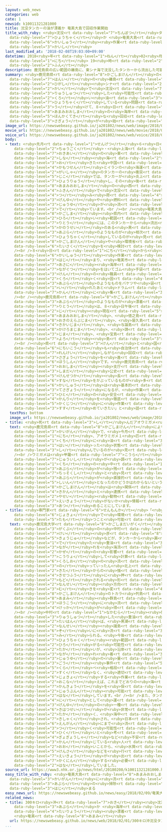 ```yaml
---
layout: web_news
categories: web
cate: 1
newsid: k10011321281000
title: 沈没タンカーの油が漂着か 奄美大島で回収作業開始
title_with_ruby: <ruby>沈没<rt data-ruby-level="7">ちんぼつ</rt></ruby>タンカーの<ruby>油<rt data-ruby-level="3">あぶら</rt></ruby>が<ruby>漂着<rt
  data-ruby-level="7">ひょうちゃく</rt></ruby>か <ruby>奄美大島<rt data-ruby-level="8">あまみおおしま</rt></ruby>で<ruby>回収<rt
  data-ruby-level="6">かいしゅう</rt></ruby><ruby>作業<rt data-ruby-level="3">さぎょう</rt></ruby><ruby>開始<rt
  data-ruby-level="3">かいし</rt></ruby>
last_modified_at: '2018-02-08T19:03:00+09:00'
datetime: 2018<ruby>年<rt data-ruby-level="1">ねん</rt></ruby>02<ruby>月<rt data-ruby-level="1">がつ</rt></ruby>08<ruby>日<rt
  data-ruby-level="1">にち</rt></ruby> 19<ruby>時<rt data-ruby-level="2">じ</rt></ruby>03<ruby>分<rt
  data-ruby-level="2">ふん</rt></ruby>
description: 鹿児島県の広い範囲の離島に、東シナ海で沈没したタンカーから流出した可能性のある黒い油のようなものが漂着している問題を受けて、８日、奄美大島の海岸で本格的な回収作業が始まりました。
summary: <ruby>鹿児島県<rt data-ruby-level="8">かごしまけん</rt></ruby>の<ruby>広<rt data-ruby-level="2">ひろ</rt></ruby>い<ruby>範囲<rt
  data-ruby-level="7">はんい</rt></ruby>の<ruby>離島<rt data-ruby-level="7">りとう</rt></ruby>に、<ruby>東<rt
  data-ruby-level="2">ひがし</rt></ruby><ruby>シナ<rt data-ruby-level="2">しな</rt></ruby><ruby>海<rt
  data-ruby-level="2">かい</rt></ruby>で<ruby>沈没<rt data-ruby-level="7">ちんぼつ</rt></ruby>したタンカーから<ruby>流出<rt
  data-ruby-level="3">りゅうしゅつ</rt></ruby>した<ruby>可能性<rt data-ruby-level="5">かのうせい</rt></ruby>のある<ruby>黒<rt
  data-ruby-level="2">くろ</rt></ruby>い<ruby>油<rt data-ruby-level="3">あぶら</rt></ruby>のようなものが<ruby>漂着<rt
  data-ruby-level="7">ひょうちゃく</rt></ruby>している<ruby>問題<rt data-ruby-level="3">もんだい</rt></ruby>を<ruby>受<rt
  data-ruby-level="3">う</rt></ruby>けて、８<ruby>日<rt data-ruby-level="1">にち</rt></ruby>、<ruby>奄美大島<rt
  data-ruby-level="8">あまみおおしま</rt></ruby>の<ruby>海岸<rt data-ruby-level="3">かいがん</rt></ruby>で<ruby>本格的<rt
  data-ruby-level="5">ほんかくてき</rt></ruby>な<ruby>回収<rt data-ruby-level="6">かいしゅう</rt></ruby><ruby>作業<rt
  data-ruby-level="3">さぎょう</rt></ruby>が<ruby>始<rt data-ruby-level="3">はじ</rt></ruby>まりました。
image_url: https://newswebeasy.github.io/ja201802/news/web/image/2018/02/08/K10011321281_1802081939_1802081956_01_02.jpg
movie_url: https://newswebeasy.github.io/ja201802/news/web/movie/2018/02/08/k10011321281_201802082015_201802082032.mp4
voice_url: https://newswebeasy.github.io/ja201802/news/web/voice/2018/02/08/k10011321281_201802082015_201802082032.mp3
body:
- text: <ruby>先月<rt data-ruby-level="1">せんげつ</rt></ruby>６<ruby>日<rt data-ruby-level="1">にち</rt></ruby>に<ruby>中国<rt
    data-ruby-level="2">ちゅうごく</rt></ruby>・<ruby>上海<rt data-ruby-level="8">しゃんはい</rt></ruby>の<ruby>沖合<rt
    data-ruby-level="7">おきあい</rt></ruby>の<ruby>東<rt data-ruby-level="2">ひがし</rt></ruby><ruby>シナ<rt
    data-ruby-level="2">しな</rt></ruby><ruby>海<rt data-ruby-level="2">かい</rt></ruby>で<ruby>起<rt
    data-ruby-level="3">お</rt></ruby>きた<ruby>中国<rt data-ruby-level="2">ちゅうごく</rt></ruby>の<ruby>貨物船<rt
    data-ruby-level="4">かもつせん</rt></ruby>とイランの<ruby>海運<rt data-ruby-level="3">かいうん</rt></ruby><ruby>会社<rt
    data-ruby-level="2">がいしゃ</rt></ruby>のタンカーの<ruby>衝突<rt data-ruby-level="7">しょうとつ</rt></ruby><ruby>事故<rt
    data-ruby-level="5">じこ</rt></ruby>では、タンカーが<ruby>炎上<rt data-ruby-level="7">えんじょう</rt></ruby>して<ruby>漂流<rt
    data-ruby-level="7">ひょうりゅう</rt></ruby>し、その<ruby>後<rt data-ruby-level="2">ご</rt></ruby>、<ruby>奄美大島<rt
    data-ruby-level="8">あまみおおしま</rt></ruby>の<ruby>西<rt data-ruby-level="2">にし</rt></ruby>およそ３１５キロ<ruby>付近<rt
    data-ruby-level="4">ふきん</rt></ruby>で<ruby>沈没<rt data-ruby-level="7">ちんぼつ</rt></ruby>し、タンカーの<ruby>積<rt
    data-ruby-level="4">つ</rt></ruby>み<ruby>荷<rt data-ruby-level="4">に</rt></ruby>の<ruby>原油<rt
    data-ruby-level="3">げんゆ</rt></ruby>や<ruby>燃料<rt data-ruby-level="5">ねんりょう</rt></ruby>の<ruby>重油<rt
    data-ruby-level="3">じゅうゆ</rt></ruby>が<ruby>流<rt data-ruby-level="3">なが</rt></ruby>れ<ruby>出<rt
    data-ruby-level="3">で</rt></ruby>ています。<br /><br /><ruby>奄美大島<rt data-ruby-level="8">あまみおおしま</rt></ruby>をはじめ、<ruby>鹿児島<rt
    data-ruby-level="8">かごしま</rt></ruby><ruby>県内<rt data-ruby-level="3">けんない</rt></ruby>の<ruby>広<rt
    data-ruby-level="2">ひろ</rt></ruby>い<ruby>範囲<rt data-ruby-level="7">はんい</rt></ruby>の<ruby>離島<rt
    data-ruby-level="7">りとう</rt></ruby>には、このタンカーから<ruby>流出<rt data-ruby-level="3">りゅうしゅつ</rt></ruby>した<ruby>可能性<rt
    data-ruby-level="5">かのうせい</rt></ruby>のある<ruby>黒<rt data-ruby-level="2">くろ</rt></ruby>い<ruby>油<rt
    data-ruby-level="3">あぶら</rt></ruby>のようなものが<ruby>相次<rt data-ruby-level="3">あいつ</rt></ruby>いで<ruby>漂着<rt
    data-ruby-level="7">ひょうちゃく</rt></ruby>しているのが<ruby>見<rt data-ruby-level="1">み</rt></ruby>つかり、<ruby>鹿児島県<rt
    data-ruby-level="8">かごしまけん</rt></ruby>や<ruby>環境省<rt data-ruby-level="7">かんきょうしょう</rt></ruby>などが<ruby>対策<rt
    data-ruby-level="6">たいさく</rt></ruby>を<ruby>検討<rt data-ruby-level="6">けんとう</rt></ruby>していました。<br
    /><br />８<ruby>日<rt data-ruby-level="1">にち</rt></ruby>から<ruby>本格的<rt data-ruby-level="5">ほんかくてき</rt></ruby>な<ruby>回収<rt
    data-ruby-level="6">かいしゅう</rt></ruby><ruby>作業<rt data-ruby-level="3">さぎょう</rt></ruby>が<ruby>始<rt
    data-ruby-level="3">はじ</rt></ruby>まり、<ruby>奄美市<rt data-ruby-level="8">あまみし</rt></ruby>の<ruby>朝仁<rt
    data-ruby-level="7">あさに</rt></ruby><ruby>海岸<rt data-ruby-level="3">かいがん</rt></ruby>では、<ruby>長靴<rt
    data-ruby-level="7">ながぐつ</rt></ruby>をはいてゴム<ruby>手袋<rt data-ruby-level="7">てぶくろ</rt></ruby>をした<ruby>県<rt
    data-ruby-level="3">けん</rt></ruby>の<ruby>職員<rt data-ruby-level="5">しょくいん</rt></ruby>らが、<ruby>黒<rt
    data-ruby-level="2">くろ</rt></ruby>く<ruby>固<rt data-ruby-level="4">かた</rt></ruby>まった<ruby>油<rt
    data-ruby-level="3">あぶら</rt></ruby>のようなものをバケツや<ruby>袋<rt data-ruby-level="7">ふくろ</rt></ruby>に<ruby>入<rt
    data-ruby-level="1">い</rt></ruby>れたあと<ruby>ドラム<rt data-ruby-level="7">どらむ</rt></ruby><ruby>缶<rt
    data-ruby-level="7">かん</rt></ruby>に<ruby>集<rt data-ruby-level="3">あつ</rt></ruby>めていました。<br
    /><br /><ruby>鹿児島県<rt data-ruby-level="8">かごしまけん</rt></ruby>によりますと、<ruby>油<rt
    data-ruby-level="3">あぶら</rt></ruby>のようなものが<ruby>漂着<rt data-ruby-level="7">ひょうちゃく</rt></ruby>した<ruby>離島<rt
    data-ruby-level="7">りとう</rt></ruby>は、８<ruby>日午後<rt data-ruby-level="2">にちごご</rt></ruby>５<ruby>時<rt
    data-ruby-level="2">じ</rt></ruby><ruby>現在<rt data-ruby-level="5">げんざい</rt></ruby>、<ruby>奄美大島<rt
    data-ruby-level="8">あまみおおしま</rt></ruby>、<ruby>徳之島<rt data-ruby-level="8">とくのしま</rt></ruby>、<ruby>沖永良部島<rt
    data-ruby-level="8">おきのえらぶじま</rt></ruby>、<ruby>屋久島<rt data-ruby-level="7">やくしま</rt></ruby>、<ruby>喜界島<rt
    data-ruby-level="4">きかいじま</rt></ruby>、<ruby>与論島<rt data-ruby-level="7">よろんとう</rt></ruby>、<ruby>加計呂麻島<rt
    data-ruby-level="8">かけろまじま</rt></ruby>、<ruby>請<rt data-ruby-level="7">うけ</rt></ruby><ruby>島<rt
    data-ruby-level="3">じま</rt></ruby>、<ruby>宝島<rt data-ruby-level="6">たからじま</rt></ruby>、<ruby>与路<rt
    data-ruby-level="7">よろ</rt></ruby><ruby>島<rt data-ruby-level="3">とう</rt></ruby>となっています。<br
    /><br /><ruby>県<rt data-ruby-level="3">けん</rt></ruby>と<ruby>国<rt data-ruby-level="2">くに</rt></ruby>は９<ruby>日以降<rt
    data-ruby-level="6">にちいこう</rt></ruby>も<ruby>自治体<rt data-ruby-level="4">じちたい</rt></ruby>と<ruby>連携<rt
    data-ruby-level="7">れんけい</rt></ruby>しながら<ruby>回収<rt data-ruby-level="6">かいしゅう</rt></ruby><ruby>作業<rt
    data-ruby-level="3">さぎょう</rt></ruby>を<ruby>進<rt data-ruby-level="3">すす</rt></ruby>める<ruby>方針<rt
    data-ruby-level="6">ほうしん</rt></ruby>です。<ruby>鹿児島県<rt data-ruby-level="8">かごしまけん</rt></ruby><ruby>大島<rt
    data-ruby-level="3">おおしま</rt></ruby><ruby>支庁<rt data-ruby-level="6">しちょう</rt></ruby>の<ruby>島田<rt
    data-ruby-level="3">しまだ</rt></ruby><ruby>公史<rt data-ruby-level="4">こうじ</rt></ruby><ruby>建設課<rt
    data-ruby-level="5">けんせつか</rt></ruby><ruby>長<rt data-ruby-level="2">ちょう</rt></ruby>は「<ruby>砂<rt
    data-ruby-level="6">すな</rt></ruby>をかぶっているものが<ruby>多<rt data-ruby-level="2">おお</rt></ruby>く、<ruby>回収<rt
    data-ruby-level="6">かいしゅう</rt></ruby>は<ruby>基本的<rt data-ruby-level="5">きほんてき</rt></ruby>には<ruby>手作業<rt
    data-ruby-level="3">てさぎょう</rt></ruby>になるが、<ruby>作業<rt data-ruby-level="3">さぎょう</rt></ruby>する<ruby>人<rt
    data-ruby-level="1">ひと</rt></ruby>の<ruby>安全<rt data-ruby-level="3">あんぜん</rt></ruby><ruby>管理<rt
    data-ruby-level="4">かんり</rt></ruby>を<ruby>徹底<rt data-ruby-level="7">てってい</rt></ruby>して、<ruby>確実<rt
    data-ruby-level="5">かくじつ</rt></ruby>に<ruby>作業<rt data-ruby-level="3">さぎょう</rt></ruby>を<ruby>進<rt
    data-ruby-level="3">すす</rt></ruby>めていきたい」と<ruby>話<rt data-ruby-level="2">はな</rt></ruby>しています。
  textPos: bottom
  image_url: https://newswebeasy.github.io/ja201802/news/web/image/2018/02/08/K10011321281_1802081939_1802081956_01_03.jpg
- title: <ruby>死<rt data-ruby-level="3">し</rt></ruby>んだアオウミガメ<ruby>見<rt data-ruby-level="1">み</rt></ruby>つかる
  text: <ruby>鹿児島県<rt data-ruby-level="8">かごしまけん</rt></ruby>によりますと、<ruby>奄美大島<rt data-ruby-level="8">あまみおおしま</rt></ruby>の<ruby>海岸<rt
    data-ruby-level="3">かいがん</rt></ruby>で、<ruby>今月<rt data-ruby-level="2">こんげつ</rt></ruby>６<ruby>日<rt
    data-ruby-level="1">にち</rt></ruby>、アオウミガメ１<ruby>匹<rt data-ruby-level="7">ひき</rt></ruby>が<ruby>口<rt
    data-ruby-level="1">くち</rt></ruby>に<ruby>油<rt data-ruby-level="3">あぶら</rt></ruby>が<ruby>入<rt
    data-ruby-level="1">はい</rt></ruby>った<ruby>状態<rt data-ruby-level="5">じょうたい</rt></ruby>で<ruby>死<rt
    data-ruby-level="3">し</rt></ruby>んでいるのが<ruby>見<rt data-ruby-level="1">み</rt></ruby>つかりました。<br
    /><br />ウミガメは<ruby>甲羅<rt data-ruby-level="7">こうら</rt></ruby>の<ruby>長<rt data-ruby-level="2">なが</rt></ruby>さが３０センチほどで、<ruby>獣医師<rt
    data-ruby-level="7">じゅういし</rt></ruby>が<ruby>調<rt data-ruby-level="3">しら</rt></ruby>べたところ、<ruby>口<rt
    data-ruby-level="1">くち</rt></ruby>の<ruby>中<rt data-ruby-level="1">なか</rt></ruby>に<ruby>油<rt
    data-ruby-level="3">あぶら</rt></ruby>が<ruby>残<rt data-ruby-level="4">のこ</rt></ruby>っていて<ruby>窒息死<rt
    data-ruby-level="7">ちっそくし</rt></ruby>と<ruby>見<rt data-ruby-level="1">み</rt></ruby>られていますが、<ruby>油<rt
    data-ruby-level="3">あぶら</rt></ruby>が<ruby>直接的<rt data-ruby-level="5">ちょくせつてき</rt></ruby>な<ruby>死因<rt
    data-ruby-level="5">しいん</rt></ruby>となったのかどうかはわからないということです。<br /><br /><ruby>鹿児島県<rt
    data-ruby-level="8">かごしまけん</rt></ruby>は<ruby>関係<rt data-ruby-level="4">かんけい</rt></ruby><ruby>機関<rt
    data-ruby-level="4">きかん</rt></ruby>と<ruby>連携<rt data-ruby-level="7">れんけい</rt></ruby>して<ruby>野生<rt
    data-ruby-level="2">やせい</rt></ruby><ruby>動物<rt data-ruby-level="3">どうぶつ</rt></ruby>への<ruby>影響<rt
    data-ruby-level="7">えいきょう</rt></ruby>がないか<ruby>情報<rt data-ruby-level="5">じょうほう</rt></ruby>を<ruby>集<rt
    data-ruby-level="3">あつ</rt></ruby>めることにしています。
- title: <ruby>専門家<rt data-ruby-level="6">せんもんか</rt></ruby>「<ruby>適切<rt data-ruby-level="5">てきせつ</rt></ruby>な<ruby>除去<rt
    data-ruby-level="6">じょきょ</rt></ruby>で<ruby>環境<rt data-ruby-level="7">かんきょう</rt></ruby><ruby>保<rt
    data-ruby-level="5">たも</rt></ruby>つこと<ruby>可能<rt data-ruby-level="5">かのう</rt></ruby>」
  text: <ruby>鹿児島大学<rt data-ruby-level="8">かごしまだいがく</rt></ruby><ruby>水産<rt data-ruby-level="4">すいさん</rt></ruby><ruby>学部<rt
    data-ruby-level="3">がくぶ</rt></ruby>の<ruby>中村<rt data-ruby-level="1">なかむら</rt></ruby><ruby>啓<rt
    data-ruby-level="7">けい</rt></ruby><ruby>彦<rt data-ruby-level="8">ひこ</rt></ruby><ruby>教授<rt
    data-ruby-level="5">きょうじゅ</rt></ruby>などが、タンカーから<ruby>漏<rt data-ruby-level="7">も</rt></ruby>れ<ruby>出<rt
    data-ruby-level="1">で</rt></ruby>た<ruby>重油<rt data-ruby-level="3">じゅうゆ</rt></ruby>の<ruby>流<rt
    data-ruby-level="3">なが</rt></ruby>れを<ruby>海流<rt data-ruby-level="3">かいりゅう</rt></ruby>と<ruby>風<rt
    data-ruby-level="2">かぜ</rt></ruby>の<ruby>影響<rt data-ruby-level="7">えいきょう</rt></ruby>を<ruby>考慮<rt
    data-ruby-level="7">こうりょ</rt></ruby>して<ruby>計算<rt data-ruby-level="2">けいさん</rt></ruby>したところ、<ruby>黒潮<rt
    data-ruby-level="6">くろしお</rt></ruby>の<ruby>流<rt data-ruby-level="3">なが</rt></ruby>れに<ruby>乗<rt
    data-ruby-level="3">の</rt></ruby>っていったん<ruby>北上<rt data-ruby-level="2">ほくじょう</rt></ruby>したあと、<ruby>北<rt
    data-ruby-level="2">きた</rt></ruby>からの<ruby>強<rt data-ruby-level="2">つよ</rt></ruby>い<ruby>季節風<rt
    data-ruby-level="4">きせつふう</rt></ruby>に<ruby>押<rt data-ruby-level="7">お</rt></ruby>し<ruby>戻<rt
    data-ruby-level="7">もど</rt></ruby>される<ruby>形<rt data-ruby-level="2">かたち</rt></ruby>で<ruby>南西<rt
    data-ruby-level="2">なんせい</rt></ruby><ruby>方向<rt data-ruby-level="3">ほうこう</rt></ruby>に<ruby>向<rt
    data-ruby-level="3">む</rt></ruby>きを<ruby>変<rt data-ruby-level="4">か</rt></ruby>えて、<ruby>鹿児島県<rt
    data-ruby-level="8">かごしまけん</rt></ruby>のトカラ<ruby>列島<rt data-ruby-level="3">れっとう</rt></ruby>や<ruby>奄美<rt
    data-ruby-level="8">あまみ</rt></ruby><ruby>群島<rt data-ruby-level="5">ぐんとう</rt></ruby>の<ruby>方向<rt
    data-ruby-level="3">ほうこう</rt></ruby>に<ruby>流<rt data-ruby-level="3">なが</rt></ruby>れるという<ruby>結果<rt
    data-ruby-level="4">けっか</rt></ruby>が<ruby>得<rt data-ruby-level="4">え</rt></ruby>られたということです。<br
    /><br /><ruby>中村<rt data-ruby-level="1">なかむら</rt></ruby><ruby>教授<rt data-ruby-level="5">きょうじゅ</rt></ruby>は「<ruby>流出<rt
    data-ruby-level="3">りゅうしゅつ</rt></ruby>した<ruby>重油<rt data-ruby-level="3">じゅうゆ</rt></ruby>の<ruby>大半<rt
    data-ruby-level="2">たいはん</rt></ruby>は、<ruby>黒潮<rt data-ruby-level="6">くろしお</rt></ruby>をまたいで<ruby>南西<rt
    data-ruby-level="2">なんせい</rt></ruby><ruby>諸島<rt data-ruby-level="6">しょとう</rt></ruby><ruby>沿<rt
    data-ruby-level="6">ぞ</rt></ruby>いに<ruby>流<rt data-ruby-level="3">なが</rt></ruby>されていると<ruby>見<rt
    data-ruby-level="1">み</rt></ruby>られる。<ruby>今後<rt data-ruby-level="2">こんご</rt></ruby>しばらくは<ruby>漂着<rt
    data-ruby-level="7">ひょうちゃく</rt></ruby><ruby>範囲<rt data-ruby-level="7">はんい</rt></ruby>が<ruby>広<rt
    data-ruby-level="2">ひろ</rt></ruby>がる<ruby>可能性<rt data-ruby-level="5">かのうせい</rt></ruby>が<ruby>高<rt
    data-ruby-level="2">たか</rt></ruby>いが、<ruby>沿岸<rt data-ruby-level="6">えんがん</rt></ruby>に<ruby>流<rt
    data-ruby-level="3">なが</rt></ruby>れ<ruby>着<rt data-ruby-level="3">つ</rt></ruby>く<ruby>重油<rt
    data-ruby-level="3">じゅうゆ</rt></ruby>の<ruby>量<rt data-ruby-level="4">りょう</rt></ruby>は、かつてのナホトカ<ruby>号<rt
    data-ruby-level="3">ごう</rt></ruby><ruby>事件<rt data-ruby-level="5">じけん</rt></ruby>などと<ruby>比<rt
    data-ruby-level="5">くら</rt></ruby>べ<ruby>格段<rt data-ruby-level="6">かくだん</rt></ruby>に<ruby>少<rt
    data-ruby-level="2">すく</rt></ruby>なく、<ruby>適切<rt data-ruby-level="5">てきせつ</rt></ruby>に<ruby>除去<rt
    data-ruby-level="6">じょきょ</rt></ruby>する<ruby>作業<rt data-ruby-level="3">さぎょう</rt></ruby>を<ruby>行<rt
    data-ruby-level="2">おこな</rt></ruby>えば、これまでどおりの<ruby>海<rt data-ruby-level="2">うみ</rt></ruby>の<ruby>環境<rt
    data-ruby-level="7">かんきょう</rt></ruby>を<ruby>保<rt data-ruby-level="5">たも</rt></ruby>つことは<ruby>十分<rt
    data-ruby-level="2">じゅうぶん</rt></ruby><ruby>可能<rt data-ruby-level="5">かのう</rt></ruby>だ」と<ruby>話<rt
    data-ruby-level="2">はな</rt></ruby>しています。<br /><br />また、タンカーが<ruby>積<rt data-ruby-level="4">つ</rt></ruby>み<ruby>荷<rt
    data-ruby-level="4">に</rt></ruby>として<ruby>運<rt data-ruby-level="3">はこ</rt></ruby>んでいた<ruby>原油<rt
    data-ruby-level="3">げんゆ</rt></ruby>の<ruby>一種<rt data-ruby-level="4">いっしゅ</rt></ruby>のコンデンセートについて「<ruby>揮発性<rt
    data-ruby-level="6">きはつせい</rt></ruby>が<ruby>非常<rt data-ruby-level="5">ひじょう</rt></ruby>に<ruby>高<rt
    data-ruby-level="2">たか</rt></ruby>く、<ruby>海中<rt data-ruby-level="2">かいちゅう</rt></ruby>で<ruby>希釈<rt
    data-ruby-level="7">きしゃく</rt></ruby>され、<ruby>日本<rt data-ruby-level="1">にっぽん</rt></ruby>の<ruby>沿岸<rt
    data-ruby-level="6">えんがん</rt></ruby>にまで<ruby>流<rt data-ruby-level="3">なが</rt></ruby>れ<ruby>着<rt
    data-ruby-level="3">つ</rt></ruby>く<ruby>可能性<rt data-ruby-level="5">かのうせい</rt></ruby>は<ruby>低<rt
    data-ruby-level="4">ひく</rt></ruby>いと<ruby>考<rt data-ruby-level="2">かんが</rt></ruby>える。しかし、<ruby>漁業者<rt
    data-ruby-level="4">ぎょぎょうしゃ</rt></ruby>など<ruby>不安<rt data-ruby-level="4">ふあん</rt></ruby>に<ruby>感<rt
    data-ruby-level="3">かん</rt></ruby>じている<ruby>人<rt data-ruby-level="1">ひと</rt></ruby>も<ruby>多<rt
    data-ruby-level="2">おお</rt></ruby>いことから、<ruby>水質<rt data-ruby-level="5">すいしつ</rt></ruby><ruby>検査<rt
    data-ruby-level="5">けんさ</rt></ruby>などを<ruby>行<rt data-ruby-level="2">おこな</rt></ruby>って<ruby>影響<rt
    data-ruby-level="7">えいきょう</rt></ruby>が<ruby>出<rt data-ruby-level="1">で</rt></ruby>ていないことを<ruby>確認<rt
    data-ruby-level="7">かくにん</rt></ruby>する<ruby>必要<rt data-ruby-level="4">ひつよう</rt></ruby>がある」と<ruby>話<rt
    data-ruby-level="2">はな</rt></ruby>していました。
source_url: https://www3.nhk.or.jp/news/html/20180208/k10011321281000.html
easy_title_with_ruby: <ruby>奄美大島<rt data-ruby-level="8">あまみおおしま</rt></ruby>で<ruby>海岸<rt
  data-ruby-level="3">かいがん</rt></ruby>に<ruby>流<rt data-ruby-level="3">なが</rt></ruby>れてきた<ruby>油<rt
  data-ruby-level="3">あぶら</rt></ruby>の<ruby>掃除<rt data-ruby-level="7">そうじ</rt></ruby>が<ruby>始<rt
  data-ruby-level="3">はじ</rt></ruby>まる
easy_news_url: https://newswebeasy.github.io/news/easy/2018/02/09/奄美大島で海岸に流れてきた油の掃除が始まる
related_news:
- title: 300キロ<ruby>沖<rt data-ruby-level="7">おき</rt></ruby><ruby>沈没<rt data-ruby-level="7">ちんぼつ</rt></ruby>タンカーの<ruby>油<rt
    data-ruby-level="3">あぶら</rt></ruby>か <ruby>海岸<rt data-ruby-level="3">かいがん</rt></ruby>に<ruby>大量<rt
    data-ruby-level="4">たいりょう</rt></ruby><ruby>漂着<rt data-ruby-level="7">ひょうちゃく</rt></ruby>
    <ruby>奄美<rt data-ruby-level="8">あまみ</rt></ruby>
  url: https://newswebeasy.github.io/news/web/2018/02/01/300キロ沖沈没タンカーの油か-海岸に大量漂着-奄美
...
```

